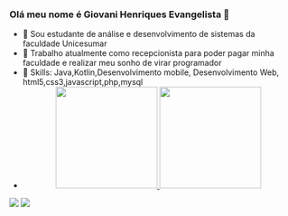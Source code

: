 ### Olá meu nome é  Giovani Henriques Evangelista 👋

- 🏫 Sou estudante de análise e desenvolvimento de sistemas da faculdade Unicesumar
- 🔭 Trabalho atualmente como recepcionista para poder pagar minha faculdade e realizar meu sonho de virar programador
- 🌱 Skills: Java,Kotlin,Desenvolvimento mobile, Desenvolvimento Web, html5,css3,javascript,php,mysql
- <div align="center">
  <a href="https://github.com/GiovaniHenriques">
  <img height="180em" src="https://github-readme-stats.vercel.app/api?username=GiovaniHenriques&show_icons=true&theme=dracula&include_all_commits=true&count_private=true"/>
  <img height="180em" src="https://github-readme-stats.vercel.app/api/top-langs/?username=GiovaniHenriques&layout=compact&langs_count=7&theme=dracula"/>
</div>
  </a> 
  <a href = "mailto:contatogiovanihenriques1995@gmail.com"><img src="https://img.shields.io/badge/-Gmail-%23333?style=for-the-badge&logo=gmail&logoColor=white" target="_blank"></a>
  <a href="https://www.linkedin.com/in/giovani-henriques-a7b55b216/" target="_blank"><img src="https://img.shields.io/badge/-LinkedIn-%230077B5?style=for-the-badge&logo=linkedin&logoColor=white" target="_blank"></a>

